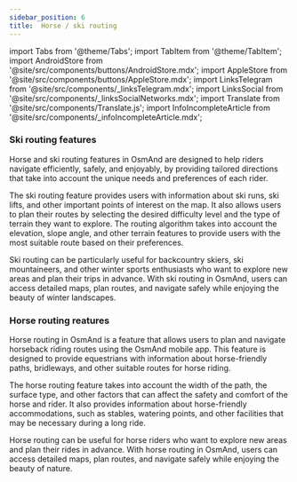 ```yaml
---
sidebar_position: 6
title:  Horse / ski routing
---
```


import Tabs from '@theme/Tabs';
import TabItem from '@theme/TabItem';
import AndroidStore from '@site/src/components/buttons/AndroidStore.mdx';
import AppleStore from '@site/src/components/buttons/AppleStore.mdx';
import LinksTelegram from '@site/src/components/_linksTelegram.mdx';
import LinksSocial from '@site/src/components/_linksSocialNetworks.mdx';
import Translate from '@site/src/components/Translate.js';
import InfoIncompleteArticle from '@site/src/components/_infoIncompleteArticle.mdx';

<InfoIncompleteArticle/>

### Ski routing features

Horse and ski routing features in OsmAnd are designed to help riders navigate efficiently, safely, and enjoyably, by providing tailored directions that take into account the unique needs and preferences of each rider.

The ski routing feature provides users with information about ski runs, ski lifts, and other important points of interest on the map. It also allows users to plan their routes by selecting the desired difficulty level and the type of terrain they want to explore. The routing algorithm takes into account the elevation, slope angle, and other terrain features to provide users with the most suitable route based on their preferences.

Ski routing can be particularly useful for backcountry skiers, ski mountaineers, and other winter sports enthusiasts who want to explore new areas and plan their trips in advance. With ski routing in OsmAnd, users can access detailed maps, plan routes, and navigate safely while enjoying the beauty of winter landscapes.

### Horse routing reatures

Horse routing in OsmAnd is a feature that allows users to plan and navigate horseback riding routes using the OsmAnd mobile app. This feature is designed to provide equestrians with information about horse-friendly paths, bridleways, and other suitable routes for horse riding.

The horse routing feature takes into account the width of the path, the surface type, and other factors that can affect the safety and comfort of the horse and rider. It also provides information about horse-friendly accommodations, such as stables, watering points, and other facilities that may be necessary during a long ride.

Horse routing can be useful for horse riders who want to explore new areas and plan their rides in advance. With horse routing in OsmAnd, users can access detailed maps, plan routes, and navigate safely while enjoying the beauty of nature.

